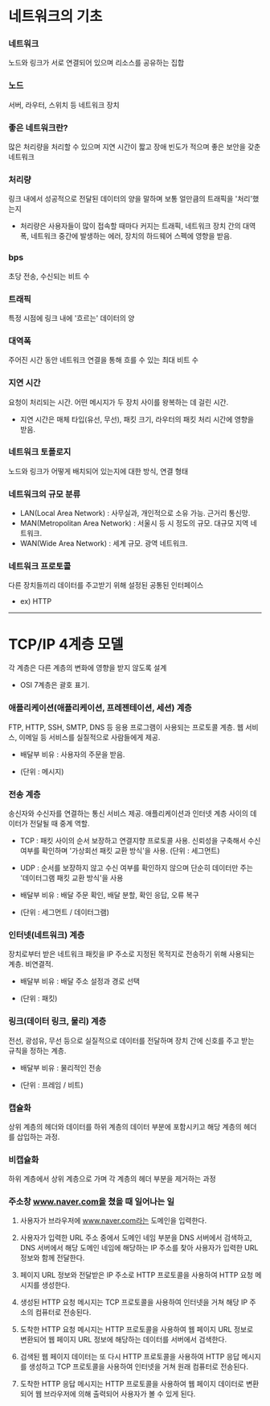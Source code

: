 # 네트워크의 기초

### 네트워크

노드와 링크가 서로 연결되어 있으며 리소스를 공유하는 집합

### 노드

서버, 라우터, 스위치 등 네트워크 장치

### 좋은 네트워크란?

많은 처리량을 처리할 수 있으며 지연 시간이 짧고 장애 빈도가 적으며 좋은 보안을 갖춘 네트워크

### 처리량

링크 내에서 성공적으로 전달된 데이터의 양을 말하며 보통 얼만큼의 트래픽을 '처리'했는지

- 처리량은 사용자들이 많이 접속할 때마다 커지는 트래픽, 네트워크 장치 간의 대역폭, 네트워크 중간에 발생하는 에러, 장치의 하드웨어 스펙에 영향을 받음.

### bps

초당 전송, 수신되는 비트 수

### 트래픽

특정 시점에 링크 내에 '흐르는' 데이터의 양

### 대역폭

주어진 시간 동안 네트워크 연결을 통해 흐를 수 있는 최대 비트 수

### 지연 시간

요청이 처리되는 시간. 어떤 메시지가 두 장치 사이를 왕복하는 데 걸린 시간.

- 지연 시간은 매체 타입(유선, 무선), 패킷 크기, 라우터의 패킷 처리 시간에 영향을 받음.

### 네트워크 토폴로지

노드와 링크가 어떻게 배치되어 있는지에 대한 방식, 연결 형태

### 네트워크의 규모 분류

- LAN(Local Area Network) : 사무실과, 개인적으로 소유 가능. 근거리 통신망.
- MAN(Metropolitan Area Network) : 서울시 등 시 정도의 규모. 대규모 지역 네트워크.
- WAN(Wide Area Network) : 세계 규모. 광역 네트워크.

### 네트워크 프로토콜

다른 장치들끼리 데이터를 주고받기 위해 설정된 공통된 인터페이스

- ex) HTTP

---

# TCP/IP 4계층 모델

각 계층은 다른 계층의 변화에 영향을 받지 않도록 설계

- OSI 7계층은 괄호 표기.

### 애플리케이션(애플리케이션, 프레젠테이션, 세션) 계층

FTP, HTTP, SSH, SMTP, DNS 등 응용 프로그램이 사용되는 프로토콜 계층. 웹 서비스, 이메일 등 서비스를 실질적으로 사람들에게 제공.

- 배달부 비유 : 사용자의 주문을 받음.

- (단위 : 메시지)

### 전송 계층

송신자와 수신자를 연결하는 통신 서비스 제공. 애플리케이션과 인터넷 계층 사이의 데이터가 전달될 때 중계 역할.

- TCP : 패킷 사이의 순서 보장하고 연결지향 프로토콜 사용. 신뢰성을 구축해서 수신 여부를 확인하며 '가상회선 패킷 교환 방식'을 사용. (단위 : 세그먼트)

- UDP : 순서를 보장하지 않고 수신 여부를 확인하지 않으며 단순히 데이터만 주는 '데이터그램 패킷 교환 방식'을 사용

- 배달부 비유 : 배달 주문 확인, 배달 분할, 확인 응답, 오류 복구

- (단위 : 세그먼트 / 데이터그램)

### 인터넷(네트워크) 계층

장치로부터 받은 네트워크 패킷을 IP 주소로 지정된 목적지로 전송하기 위해 사용되는 계층. 비연결적.

- 배달부 비유 : 배달 주소 설정과 경로 선택

- (단위 : 패킷)

### 링크(데이터 링크, 물리) 계층

전선, 광섬유, 무선 등으로 실질적으로 데이터를 전달하며 장치 간에 신호를 주고 받는 규칙을 정하는 계층.

- 배달부 비유 : 물리적인 전송

- (단위 : 프레임 / 비트)

### 캡슐화

상위 계층의 헤더와 데이터를 하위 계층의 데이터 부분에 포함시키고 해당 계층의 헤더를 삽입하는 과정.

### 비캡슐화

하위 계층에서 상위 계층으로 가며 각 계층의 헤더 부분을 제거하는 과정

### 주소창 www.naver.com을 쳤을 때 일어나는 일

1. 사용자가 브라우저에 www.naver.com라는 도메인을 입력한다.

2. 사용자가 입력한 URL 주소 중에서 도메인 네임 부분을 DNS 서버에서 검색하고, DNS 서버에서 해당 도메인 네임에 해당하는 IP 주소를 찾아 사용자가 입력한 URL 정보와 함께 전달한다.

3. 페이지 URL 정보와 전달받은 IP 주소로 HTTP 프로토콜을 사용하여 HTTP 요청 메시지를 생성한다.

4. 생성된 HTTP 요청 메시지는 TCP 프로토콜을 사용하여 인터넷을 거쳐 해당 IP 주소의 컴퓨터로 전송된다.

5. 도착한 HTTP 요청 메시지는 HTTP 프로토콜을 사용하여 웹 페이지 URL 정보로 변환되어 웹 페이지 URL 정보에 해당하는 데이터를 서버에서 검색한다.

6. 검색된 웹 페이지 데이터는 또 다시 HTTP 프로토콜을 사용하여 HTTP 응답 메시지를 생성하고 TCP 프로토콜을 사용하여 인터넷을 거쳐 원래 컴퓨터로 전송된다.

7. 도착한 HTTP 응답 메시지는 HTTP 프로토콜을 사용하여 웹 페이지 데이터로 변환되어 웹 브라우저에 의해 출력되어 사용자가 볼 수 있게 된다.
